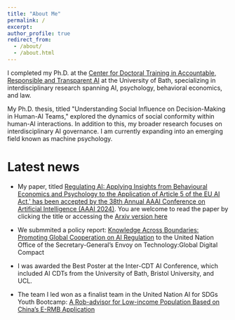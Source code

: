 ```yaml
---
title: "About Me"
permalink: /
excerpt: 
author_profile: true
redirect_from: 
  - /about/
  - /about.html
---
```

I completed my Ph.D. at the [Center for Doctoral Training in Accountable, Responsible and Transparent AI](https://cdt-art-ai.ac.uk) at the University of Bath, specializing in interdisciplinary research spanning AI, psychology, behavioral economics, and law.

My Ph.D. thesis, titled "Understanding Social Influence on Decision-Making in Human-AI Teams," explored the dynamics of social conformity within human-AI interactions. In addition to this, my broader research focuses on interdisciplinary AI governance. I am currently expanding into an emerging field known as machine psychology.

# Latest news  

* My paper, titled [Regulating AI: Applying Insights from Behavioural Economics and Psychology to the Application of Article 5 of the EU AI Act,' has been accepted by the 38th Annual AAAI Conference on Artificial Intelligence (AAAI 2024)](https://ojs.aaai.org/index.php/AAAI/article/view/29977). You are welcome to read the paper by clicking the title or accessing the [Arxiv version here](chrome-extension://efaidnbmnnnibpcajpcglclefindmkaj/https://researchportal.bath.ac.uk/files/320061846/Arxiv_Version.pdf) 
    
* We submmited a policy report: [Knowledge Across Boundaries: Promoting Global Cooperation on AI Regulation](https://www.un.org/techenvoy/sites/www.un.org.techenvoy/files/GDC-submission_ART-AI_University-of-Bath.pdf) to the United Nation Office of the Secretary-General’s Envoy on Technology:Global Digital Compact  

* I was awarded the Best Poster at the Inter-CDT AI Conference, which included AI CDTs from the University of Bath, Bristol University, and UCL.

* The team I led won as a finalist team in the United Nation AI for SDGs Youth Bootcamp: [A Rob-advisor for Low-income Population Based on China’s E-RMB Application](https://www.ai4sdgbootcamp.org/solutions)
